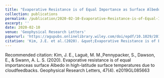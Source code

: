 ```yaml
---
title: "Evaporative Resistance is of Equal Importance as Surface Albedo in High-Latitude Surface Temperatures Due to Cloud Feedbacks"
collection: publications
permalink: /publication/2020-02-10-Evaporative-Resistance-is-of-Equal-Importance-as-Surface-Albedo-in-High-Latitude-Surface-Temperatures-Due-to-Cloud-Feedbacks.md
excerpt: ''
date: 2020-02-10
venue: 'Geophysical Research Letters'
paperurl: 'https://agupubs.onlinelibrary.wiley.com/doi/epdf/10.1029/2019GL085663'
citation: 'Kim, J.E. et al.(2020). &quot;Evaporative Resistance is of Equal Importance as Surface Albedo in High-Latitude Surface Temperatures Due to Cloud Feedbacks&quot; <i>Geophysical Research Letters</i>. 47(4).'
---
```


Recommended citation: Kim, J. E., Laguë, M. M.,Pennypacker, S., Dawson, E., & Swann, A. L. S. (2020). Evaporative resistance is of equal importanceas surface Albedo in high-latitude surface temperatures due to cloudfeedbacks. Geophysical Research Letters, 47(4). e2019GL085663
